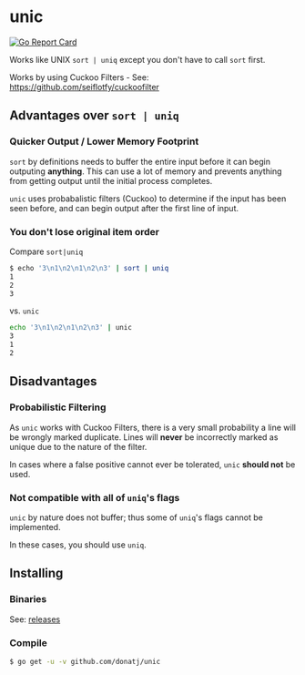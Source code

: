 # unic

[![Go Report Card](https://goreportcard.com/badge/github.com/donatj/unic)](https://goreportcard.com/report/github.com/donatj/unic)

Works like UNIX `sort | uniq` except you don't have to call `sort` first.

Works by using Cuckoo Filters - See: https://github.com/seiflotfy/cuckoofilter

## Advantages over `sort | uniq`

### Quicker Output / Lower Memory Footprint

`sort` by definitions needs to buffer the entire input before it can begin outputing **anything**. This can use a lot of memory and prevents anything from getting output until the initial process completes.

`unic` uses probabalistic filters (Cuckoo) to determine if the input has been seen before, and can begin output after the first line of input.

### You don't lose original item order

Compare `sort|uniq`

```bash
$ echo '3\n1\n2\n1\n2\n3' | sort | uniq
1
2
3
```

vs. `unic`

```bash
echo '3\n1\n2\n1\n2\n3' | unic
3
1
2
```

## Disadvantages

### Probabilistic Filtering

As `unic` works with Cuckoo Filters, there is a very small probability a line will be wrongly marked duplicate. Lines will **never** be incorrectly marked as unique due to the nature of the filter.

In cases where a false positive cannot ever be tolerated, `unic` **should not** be used.

### Not compatible with all of `uniq`'s flags

`unic` by nature does not buffer; thus some of `uniq`'s flags cannot be implemented.

In these cases, you should use `uniq`.

## Installing

### Binaries

See: [releases](https://github.com/donatj/unic/releases)

### Compile

```bash
$ go get -u -v github.com/donatj/unic
```
